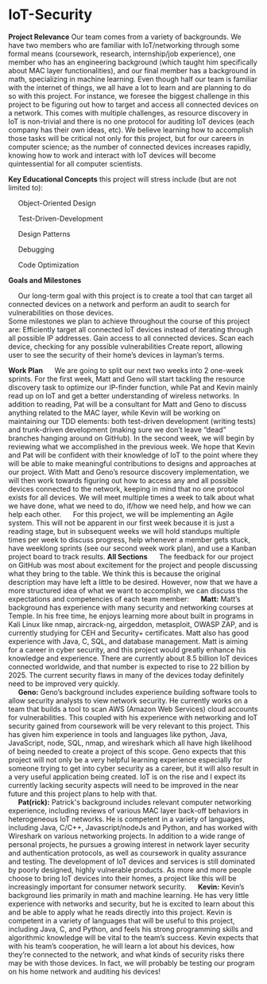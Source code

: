 # IoT-Security

**Project Relevance**
Our team comes from a variety of backgrounds. We have two members who are familiar with IoT/networking through some formal means (coursework, research, internship/job experience), one member who has an engineering background (which taught him specifically about MAC layer functionalities), and our final member has a background in math, specializing in machine learning. Even though half our team is familiar with the internet of things, we all have a lot to learn and are planning to do so with this project. For instance, we foresee the biggest challenge in this project to be figuring out how to target and access all connected devices on a network. This comes with multiple challenges, as resource discovery in IoT is non-trivial and there is no one protocol for auditing IoT devices (each company has their own ideas, etc). We believe learning how to accomplish those tasks will be critical not only for this project, but for our careers in computer science; as the number of connected devices increases rapidly, knowing how to work and interact with IoT devices will become quintessential for all computer scientists. 

**Key Educational Concepts** this project will stress include (but are not limited to):

&nbsp;&nbsp;&nbsp;&nbsp;&nbsp;Object-Oriented Design

&nbsp;&nbsp;&nbsp;&nbsp;&nbsp;Test-Driven-Development

&nbsp;&nbsp;&nbsp;&nbsp;&nbsp;Design Patterns

&nbsp;&nbsp;&nbsp;&nbsp;&nbsp;Debugging

&nbsp;&nbsp;&nbsp;&nbsp;&nbsp;Code Optimization
		
**Goals and Milestones**

&nbsp;&nbsp;&nbsp;&nbsp;&nbsp;Our long-term goal with this project is to create a tool that can target all connected devices on a network and perform an audit to search for vulnerabilities on those devices.	
Some milestones we plan to achieve throughout the course of this project are:
Efficiently target all connected IoT devices instead of iterating through all possible IP addresses.
Gain access to all connected devices.
Scan each device, checking for any possible vulnerabilities
Create report, allowing user to see the security of their home’s devices in layman’s terms. 

**Work Plan**
&nbsp;&nbsp;&nbsp;&nbsp;&nbsp;We are going to split our next two weeks into 2 one-week sprints. For the first week, Matt and Geno will start tackling the resource discovery task to optimize our IP-finder function, while Pat and Kevin mainly read up on IoT and get a better understanding of wireless networks. In addition to reading, Pat will be a consultant for Matt and Geno to discuss anything related to the MAC layer, while Kevin will be working on maintaining our TDD elements: both test-driven development (writing tests) and trunk-driven development (making sure we don’t leave “dead” branches hanging around on GitHub).
In the second week, we will begin by reviewing what we accomplished in the previous week. We hope that Kevin and Pat will be confident with their knowledge of IoT to the point where they will be able to make meaningful contributions to designs and approaches at our project. With Matt and Geno’s resource discovery implementation, we will then work towards figuring out how to access any and all possible devices connected to the network, keeping in mind that no one protocol exists for all devices. We will meet multiple times a week to talk about what we have done, what we need to do, if/how we need help, and how we can help each other. 
&nbsp;&nbsp;&nbsp;&nbsp;&nbsp;For this project, we will be implementing an Agile system. This will not be apparent in our first week because it is just a reading stage, but in subsequent weeks we will hold standups multiple times per week to discuss progress, help whenever a member gets stuck, have weeklong sprints (see our second week work plan), and use a Kanban project board to track results.
**All Sections**
&nbsp;&nbsp;&nbsp;&nbsp;&nbsp;The feedback for our project on GitHub was most about excitement for the project and people discussing what they bring to the table. We think this is because the original description may have left a little to be desired. However, now that we have a more structured idea of what we want to accomplish, we can discuss the expectations and competencies of each team member:
&nbsp;&nbsp;&nbsp;&nbsp;&nbsp;**Matt:** Matt’s background has experience with many security and networking courses at Temple. In his free time, he enjoys learning more about built in programs in Kali Linux like nmap, aircrack-ng, airgeddon, metasploit, OWASP ZAP, and is currently studying for CEH and Security+ certificates. Matt also has good experience with Java, C, SQL, and database management. Matt is aiming for a career in cyber security, and this project would greatly enhance his knowledge and experience. There are currently about 8.5 billion IoT devices connected worldwide, and that number is expected to rise to 22 billion by 2025. The current security flaws in many of the devices today definitely need to be improved very quickly.  
&nbsp;&nbsp;&nbsp;&nbsp;&nbsp;**Geno:** Geno’s background includes experience building software tools to allow security analysts to view network security. He currently works on a team that builds a tool to scan AWS (Amazon Web Services) cloud accounts for vulnerabilities. This coupled with his experience with networking and IoT security gained from coursework will be very relevant to this project. This has given him experience in tools and languages like python, Java, JavaScript, node, SQL, nmap, and wireshark which all have high likelihood of being needed to create a project of this scope. Geno expects that this project will not only be a very helpful learning experience especially for someone trying to get into cyber security as a career, but it will also result in a very useful application being created. IoT is on the rise and I expect its currently lacking security aspects will need to be improved in the near future and this project plans to help with that.  
&nbsp;&nbsp;&nbsp;&nbsp;&nbsp;**Pat(rick):** Patrick's background includes relevant computer networking experience, including reviews of various MAC layer back-off behaviors in heterogeneous IoT networks. He is competent in a variety of languages, including Java, C/C++, Javascript/nodeJs and Python, and has worked with Wireshark on various networking projects. In addition to a wide range of personal projects, he pursues a growing interest in network layer security and authentication protocols, as well as coursework in quality assurance and testing. The development of IoT devices and services is still dominated by poorly designed, highly vulnerable products. As more and more people choose to bring IoT devices into their homes, a project like this will be increasingly important for consumer network security.
&nbsp;&nbsp;&nbsp;&nbsp;&nbsp;**Kevin:** Kevin’s background lies primarily in math and machine learning. He has very little experience with networks and security, but he is excited to learn about this and be able to apply what he reads directly into this project. Kevin is competent in a variety of languages that will be useful to this project, including Java, C, and Python, and feels his strong programming skills and algorithmic knowledge will be vital to the team’s success. Kevin expects that with his team’s cooperation, he will learn a lot about his devices, how they’re connected to the network, and what kinds of security risks there may be with those devices. In fact, we will probably be testing our program on his home network and auditing his devices!

